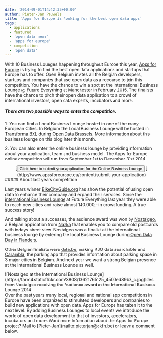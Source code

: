 ```yaml
---
date: '2014-09-01T14:42:35+00:00'
author: Pieter-Jan Pauwels
title: 'Apps for Europe is looking for the best open data apps'
tags:
  - applications
  - featured
  - 'open data news'
  - 'apps for europe'
  - competition
  - 'open data'
---
```


With 10 Business Lounges happening throughout Europe this year, [Apps for Europe](http://www.appsforeurope.eu/) is trying to find the best open data applications and startups that Europe has to offer. Open Belgium invites all the Belgian developers, startups and companies that use open data as a recourse to join this competition. You have the chance to win a spot at the International Business Lounge @ Future Everything at Manchester in February 2015. The finalists have the chance to pitch their open data application to a crowd of international investors, open data experts, incubators and more.

##### There are two possible ways to enter the competition.

1\. You can find a Local Business Lounge hosted in one of the many European Cities. In Belgium the Local Business Lounge will be hosted in [Transforma BXL](http://www.transformabxl.be/) during [Open Data Brussels](http://www.transformabxl.be/agenda/event/hackathon-open-data-brussels). More information about this business lounge on this blog later this month.

2\. You can also enter the online business lounge by providing information about your application, team and business model. The Apps for Europe online competition will run from September 1st to December 31st 2014.

<div style="text-align: center">[<button style="margin: 0 auto">Click here to submit your application for the Online Business Lounge</button>  ](http://www.appsforeurope.eu/content/submit-your-application)</div>##### About last years competition

Last years winner [BikeCityGuide.org](http://www.appsforeurope.eu/article/bikecityguide) has show the potential of using open data to enhance their company and expand their services. Since the [international Business Lounge](http://www.bikecityguide.org/blog/2014/04/bikecityguide-wins-apps-for-europe-award/) at Future Everything last year they were able to reach new cities and raise almost 140.000,- in crowdfunding. A true success story!

And talking about a successes, the audience award was won by [Nostalgeo](http://www.nostalgeo.com/), a Belgian application from [Nazka](http://nazka.be/) that enables you to compare old postcards with todays street view. Nostalgeo was a finalist at the international business lounge by entering the local Business Lounge during [Open Data Day in Flanders](http://www.bestuurszaken.be/open-data-dag).

Other Belgian finalists were [data.be](http://data.be/), making KBO data searchable and [Carambla](https://carambla.com/), the parking app that provides information about parking space in 3 major cities in Belgium. And next year we want a strong Belgian presence at the international Business Lounge as well.

<div class="wp-caption aligncenter" id="attachment_5071" style="width: 500px">![Nostalgeo at the International Business Lounge](https://farm4.staticflickr.com/3808/13621765125_4500ed89b8_c.jpg)Ides from Nostalgeo receiving the Audience award at the International Business Lounge 2014

</div>Over the past years many local, regional and national app competitions in Europe have been organized to stimulated developers and companies to build new applications with open data. Apps for Europe has taken it to the next level. By adding Business Lounges to local events we introduce the world of open data development to that of investors, accelerators, incubators and more. Want more information about the Apps for Europe project? Mail to [Pieter-Jan](mailto:pieterjan@okfn.be) or leave a comment below.
